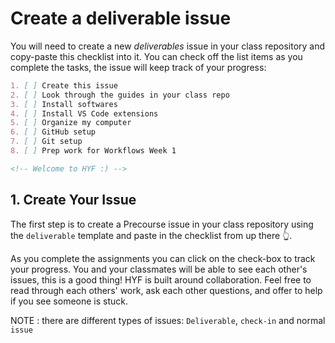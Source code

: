 # Create a deliverable issue

You will need to create a new _deliverables_ issue in your class repository and
copy-paste this checklist into it. You can check off the list items as you
complete the tasks, the issue will keep track of your progress:

```markdown
1. [ ] Create this issue
2. [ ] Look through the guides in your class repo
3. [ ] Install softwares
4. [ ] Install VS Code extensions
5. [ ] Organize my computer
6. [ ] GitHub setup
7. [ ] Git setup
8. [ ] Prep work for Workflows Week 1

<!-- Welcome to HYF :) -->
```

## 1. Create Your Issue

The first step is to create a Precourse issue in your class repository using the
`deliverable` template and paste in the checklist from up there 👆.

As you complete the assignments you can click on the check-box to track your
progress. You and your classmates will be able to see each other's issues, this
is a good thing! HYF is built around collaboration. Feel free to read through
each others' work, ask each other questions, and offer to help if you see
someone is stuck.

NOTE : there are different types of issues: `Deliverable`, `check-in` and normal
`issue`

